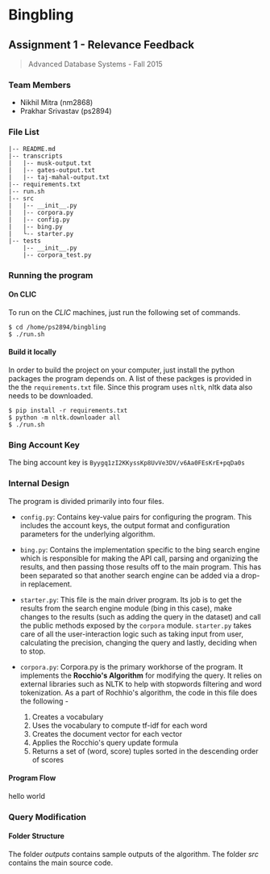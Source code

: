 Bingbling
==================

Assignment 1 - Relevance Feedback 
------------------

> Advanced Database Systems - Fall 2015

### Team Members
- Nikhil Mitra (nm2868)
- Prakhar Srivastav (ps2894)

### File List
    
    |-- README.md
    |-- transcripts
    |   |-- musk-output.txt
    |   |-- gates-output.txt
    |   |-- taj-mahal-output.txt
    |-- requirements.txt
    |-- run.sh
    |-- src
    |   |-- __init__.py
    |   |-- corpora.py
    |   |-- config.py
    |   |-- bing.py
    |   └-- starter.py
    |-- tests
        |-- __init__.py
        |-- corpora_test.py

### Running the program

#### On CLIC
To run on the *CLIC* machines, just run the following set of commands.
```
$ cd /home/ps2894/bingbling
$ ./run.sh
```

#### Build it locally
In order to build the project on your computer, just install the python packages the program depends on. A list of these packges is provided in the the `requirements.txt` file. Since this program uses `nltk`, nltk data also needs to be downloaded.

```
$ pip install -r requirements.txt
$ python -m nltk.downloader all
$ ./run.sh
```

### Bing Account Key
The bing account key is `Byygq1zI2KKyssKp8UvVe3DV/v6Aa0FEsKrE+pqDa0s`

### Internal Design
The program is divided primarily into four files.

- `config.py`: Contains key-value pairs for configuring the program. This includes the account keys, the output format and configuration parameters for the underlying algorithm.

- `bing.py`: Contains the implementation specific to the bing search engine which is responsible for making the API call, parsing and organizing the results, and then passing those results off to the main program. This has been separated so that another search engine can be added via a drop-in replacement.

- `starter.py`: This file is the main driver program. Its job is to get the results from the search engine module (bing in this case), make changes to the results (such as adding the query in the dataset) and call the public methods exposed by the `corpora` module. `starter.py` takes care of all the user-interaction logic such as taking input from user, calculating the precision, changing the query and lastly, deciding when to stop.

- `corpora.py`: Corpora.py is the primary workhorse of the program. It implements the **Rocchio's Algorithm** for modifying the query. It relies on external libraries such as NLTK to help with stopwords filtering and word tokenization. As a part of Rochhio's algorithm, the code in this file does the following - 

    1. Creates a vocabulary
    2. Uses the vocabulary to compute tf-idf for each word
    3. Creates the document vector for each vector
    4. Applies the Rocchio's query update formula
    5. Returns a set of (word, score) tuples sorted in the descending order of scores

#### Program Flow
hello world


### Query Modification


#### Folder Structure
The folder *outputs* contains sample outputs of the algorithm.
The folder *src* contains the main source code.

